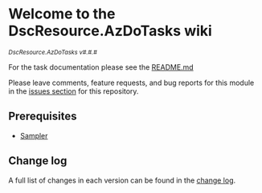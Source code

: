 # Welcome to the DscResource.AzDoTasks wiki

<sup>*DscResource.AzDoTasks v#.#.#*</sup>

For the task documentation please see the [README.md](https://github.com/dsccommunity/DscResource.AzDoTasks/blob/main/README.md)

Please leave comments, feature requests, and bug reports for this module in
the [issues section](https://github.com/dsccommunity/DscResource.AzDoTasks/issues)
for this repository.

## Prerequisites

- [Sampler](https://github.com/gaelcolas/Sampler)

## Change log

A full list of changes in each version can be found in the [change log](https://github.com/dsccommunity/DscResource.AzDoTasks/blob/main/CHANGELOG.md).
